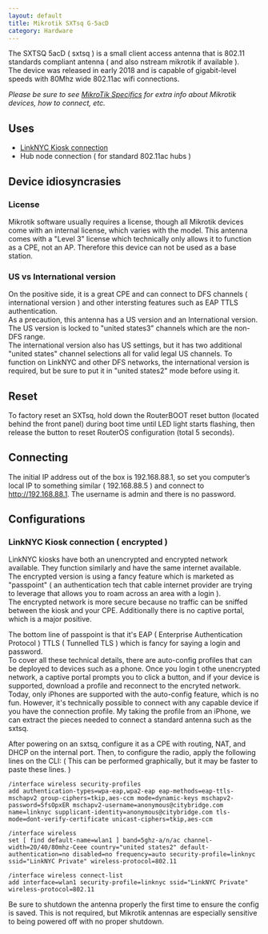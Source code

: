 ```yaml
---
layout: default
title: Mikrotik SXTsq G-5acD
category: Hardware
---
```


The SXTSQ 5acD ( sxtsq ) is a small client access antenna that is 802.11 standards compliant antenna ( and also nstream mikrotik if available ).  
The device was released in early 2018 and is capable of gigabit-level speeds with 80Mhz wide 802.11ac wifi connections.

_Please be sure to see [MikroTik Specifics](/hardware/mikrotikspecifics) for extra info about Mikrotik devices, how to connect, etc._


## Uses

*   [LinkNYC Kiosk connection](/installs/linknyc)
*   Hub node connection ( for standard 802.11ac hubs )


## Device idiosyncrasies

### License 
Mikrotik software usually requires a license, though all Mikrotik devices come with an internal license, which varies with the model.
This antenna comes with a "Level 3" license which technically only allows it to function as a CPE, not an AP. Therefore this device can not be used as a base station.  

### US vs International version
On the positive side, it is a great CPE and can connect to DFS channels ( international version ) and other intersting features such as EAP TTLS authentication.  
As a precaution, this antenna has a US version and an International version. The US version is locked to "united states3" channels which are the non-DFS range.  
The international version also has US settings, but it has two additional "united states" channel selections all for valid legal US channels.  To function on LinkNYC and other DFS networks, the international version is required, but be sure to put it in "united states2" mode before using it.


## Reset
To factory reset an SXTsq, hold down the RouterBOOT reset button (located behind the front panel) during boot time until LED light starts flashing, then release the button to reset RouterOS configuration (total 5 seconds).


## Connecting
The initial IP address out of the box is 192.168.88.1, so set you computer’s local IP to something similar ( 192.168.88.5 ) and connect to http://192.168.88.1. The username is admin and there is no password.


## Configurations

### LinkNYC Kiosk connection ( encrypted )

LinkNYC kiosks have both an unencrypted and encrypted network available. They function similarly and have the same internet available.  
The encrypted version is using a fancy feature which is marketed as "passpoint" ( an authentication tech that cable internet provider are trying to leverage that allows you to roam across an area with a login ).  
The encrypted network is more secure because no traffic can be sniffed between the kiosk and your CPE. Additionally there is no captive portal, which is a major positive.

The bottom line of passpoint is that it's EAP ( Enterprise Authentication Protocol ) TTLS ( Tunnelled TLS ) which is fancy for saying a login and password.  
To cover all these technical details, there are auto-config profiles that can be deployed to devices such as a phone. Once you login t othe unencrypted network, a captive portal prompts you to click a button, and if your device is supported, download a profile and reconnect to the encryted network.  
Today, only iPhones are supported with the auto-config feature, which is no fun. However, it's technically possible to connect with any capable device if you have the connection profile.
My taking the profile from an iPhone, we can extract the pieces needed to connect a standard antenna such as the sxtsq.

After powering on an sxtsq, configure it as a CPE with routing, NAT, and DHCP on the internal port.
Then, to configure the radio, apply the following lines on the CLI:
( This can be performed graphically, but it may be faster to paste these lines. )

```
/interface wireless security-profiles
add authentication-types=wpa-eap,wpa2-eap eap-methods=eap-ttls-mschapv2 group-ciphers=tkip,aes-ccm mode=dynamic-keys mschapv2-password=5fsOpxER mschapv2-username=anonymous@citybridge.com name=linknyc supplicant-identity=anonymous@citybridge.com tls-mode=dont-verify-certificate unicast-ciphers=tkip,aes-ccm

/interface wireless
set [ find default-name=wlan1 ] band=5ghz-a/n/ac channel-width=20/40/80mhz-Ceee country="united states2" default-authentication=no disabled=no frequency=auto security-profile=linknyc ssid="LinkNYC Private" wireless-protocol=802.11

/interface wireless connect-list
add interface=wlan1 security-profile=linknyc ssid="LinkNYC Private" wireless-protocol=802.11
```

Be sure to shutdown the antenna properly the first time to ensure the config is saved. This is not required, but Mikrotik antennas are especially sensitive to being powered off with no proper shutdown.

